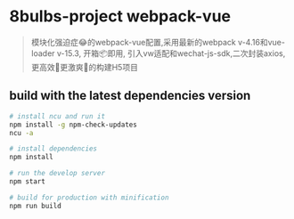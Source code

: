 # 8bulbs-project webpack-vue
> 模块化强迫症:joy:的webpack-vue配置,采用最新的webpack v-4.16和vue-loader v-15.3, 开箱:package:即用, 引入vw适配和wechat-js-sdk,二次封装axios,更高效:rocket:更激爽:kiss:的构建H5项目

## build with the latest dependencies version

``` bash
# install ncu and run it
npm install -g npm-check-updates
ncu -a

# install dependencies
npm install

# run the develop server
npm start

# build for production with minification
npm run build

```

